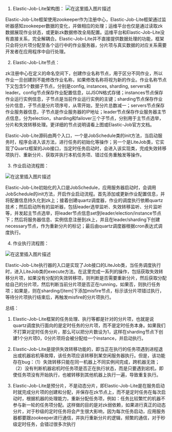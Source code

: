 1. Elastic-Job-Lite架构图：
![在这里插入图片描述](https://img-blog.csdnimg.cn/20200415155606749.png?x-oss-process=image/watermark,type_ZmFuZ3poZW5naGVpdGk,shadow_10,text_aHR0cHM6Ly9ibG9nLmNzZG4ubmV0L215c3dlZXQxMTE=,size_16,color_FFFFFF,t_70)

Elastic-Job-Lite框架使用zookeeper作为注册中心，Elastic-Job-Lite框架通过监听器感知zookeeper数据的变化，并做相应的处理；运维平台也仅是通过读取zk数据展现作业状态，或更新zk数据修改全局配置。运维平台和Elastic-Job-Lite没有直接关系，完全解耦合。Elastic-Job-Lite并不直接提供数据处理的功能，框架只会将分片项分配至各个运行中的作业服务器，分片项与真实数据的对应关系需要开发者在应用程序中自行处理。

2. Elastic-Job-Lite节点：

zk注册中心在定义的命名空间下，创建作业名称节点，用于区分不同作业，所以作业一旦创建则不能修改作业名称，如果修改名称将视为新的作业。作业名称节点下又包含5个数据子节点，分别是config, instances, sharding, servers和leader。config节点保存作业配置信息，以JSON格式存储；instances节点保存作业运行实例信息，子节点是当前作业运行实例的主键；sharding节点保存作业分片信息，子节点是分片项序号，从零开始，至分片总数减一；servers节点保存作业服务器信息，子节点是作业服务器的IP地址；leader节点保存作业服务器主节点信息，分为election，sharding和failover三个子节点，分别用于主节点选举，分片和失效转移处理。更详细的节点说明请看上图或Elastic-Job官方文档。

 Elastic-Job-Lite源码由两个入口，一个是JobSchedule类的init方法，当启动服务时，程序会进入该方法，进行任务的初始化等操作；另一个是LiteJob类，它实现了Quartz框架的Job接口，当定时任务启动时，会进入该实现类，完成失效转移项执行、重新分片、获取并执行本机任务项、错过任务重触发等操作。

3. 作业启动流程图：

![在这里插入图片描述](https://img-blog.csdnimg.cn/20200415155840436.png)

Elastic-Job-Lite初始化的入口是JobSchedule，应用服务器启动时，会调用JobSchedule的init方法，开启作业启动流程。首先添加或更新作业配置信息，并将配置信息持久化到zk上；接着创建quartz调度器，作业的调度执行依赖quartz技术；然后启动所有的监听器，包括leader选举监听、失效转移监听、分片监听等，并发起主节点选举，将leader节点信息set到leader/election/instance节点下；然后将服务器信息、实例信息注册到zk上，并且在leader/sharding下创建necessary节点，作为重新分片的标记；最后由quartz调度器根据cron表达式调度执行。

4. 作业执行流程图：


![在这里插入图片描述](https://img-blog.csdnimg.cn/20200415155854434.png?x-oss-process=image/watermark,type_ZmFuZ3poZW5naGVpdGk,shadow_10,text_aHR0cHM6Ly9ibG9nLmNzZG4ubmV0L215c3dlZXQxMTE=,size_16,color_FFFFFF,t_70)

Elastic-Job-Lite执行器的入口是实现了Job接口的LiteJob类，当任务调度执行时，进入LiteJob类的execute方法。在这里完成一系列的操作，包括获取失效转移分片项，如果没有分配的失效转移项，则判断是否需要重新分片，然后获取分配给自己的分片项，然后判断当前分片项是否正在running，如果否，则执行任务项；如果是，则在sharding/[item]下添加misfire节点，标示该分片项错过执行，等待分片项执行结束后，再触发misfire的分片项执行。

总结：
1. Elastic-Job-Lite框架的任务处理、执行等都是针对的分片项，也就是说quartz调度执行面向的是定时任务的分片项，而不是定时任务本身。如果我们不打算对定时任务分片，那么可以把分片数设为1，这样在sharding节点下创建1个分片项0，0分片项将会被分配给一个instance，并启动执行。

2. Elastic-Job-Lite是提供失效转移功能的，即当正在执行的任务项遇到进程退出或机器宕机等故障，该任务项应该转移到某空闲服务器执行。但是，该功能存在bug：（1）失效转移只能在同一机器上不同实例间完成，跨机器无效；（2）没有判断机器宕机时任务项是否正在执行状态，而是只要遇到宕机，即使任务项没有开始执行，也被转移到其他机器上执行一遍，导致重复执行。

3. Elastic-Job-Lite是预分片，不是动态分片，即Elastic-Job-Lite是在服务启动时就完成分片项的创建和分配，并保存在zk节点上，而不是定时任务在每次启动时，根据机器的处理能力，重新分配任务项，例如：任务比较繁忙的机器不参与新一轮的任务项分配。这样做的目的是对zk弱依赖，如果进行真正的动态分片，对于秒级的定时任务将会产生很大影响，因为每次任务启动，应用服务器都要跟zookeeper进行通信，并执行重新分片的逻辑，频繁的通信，对于秒级定时任务，会错过很多次执行
